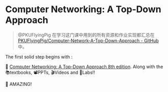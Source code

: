 # Computer Networking: A Top-Down Approach

>  @PKUFlyingPig 在学习这门课中用到的所有资源和作业实现都汇总在 [PKUFlyingPig/Computer-Network-A-Top-Down-Approach - GitHub](https://github.com/PKUFlyingPig/Computer-Network-A-Top-Down-Approach) 中。

The first solid step begins with : 

🎉 [Computer Networking: A Top-Down Approach
8th edition](https://gaia.cs.umass.edu/kurose_ross/index.php). Along with the 📚textbooks, 📽PPTs, 🎬Videos and 🥽Labs!! 

🥳 AMAZING!

